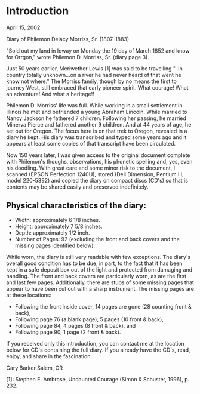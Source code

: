 Introduction
============

April 15, 2002

Diary of Philemon Delacy Morriss, Sr. (1807-1883)

"Sold out my land in Ioway on Monday the 19 day of March 1852 and know
for Orrgon," wrote Philemon D. Morriss, Sr. (diary page 3).

Just 50 years earlier, Meriwether Lewis [1] was said to be travelling
"..in country totally unknown...on a river he had never heard of that
went he know not where." The Morriss family, though by no means the
first to journey West, still embraced that early pioneer spirit. What
courage! What an adventure! And what a heritage!!

Philemon D. Morriss' life was full. While working in a small
settlement in Illinois he met and befriended a young Abraham
Lincoln. While married to Nancy Jackson he fathered 7
children. Following her passing, he married Minerva Pierce and
fathered another 9 children. And at 44 years of age, he set out for
Oregon. The focus here is on that trek to Oregon, revealed in a diary
he kept. His diary was transcribed and typed some years ago and it
appears at least some copies of that transcript have been circulated.

Now 150 years later, I was given access to the original document
complete with Philemon's thoughs, observations, his phonetic spelling
and, yes, even his doodling. With great care and some minor risk to
the document, I scanned (EPSON Perfection 1240U), stored (Dell
Dimension, Pentium III, model 220-5392) and copied the diary on
compact discs (CD's) so that is contents may be shared easily and
preserved indefinitely.

Physical characteristics of the diary:
--------------------------------------
* Width: approximately 6 1/8 inches.
* Height: approximately 7 5/8 inches.
* Depth: approximately 1/2 inch.
* Number of Pages: 92 (excluding the front and back covers and the
missing pages identified below).

While worn, the diary is still very readable with few exceptions. The
diary's overall good condition has to be due, in part, to the fact
that it has been kept in a safe deposit box out of the light and
protected from damaging and handling. The front and back covers are
particularly worn, as are the first and last few pages. Additionally,
there are stubs of some missing pages that appear to have been cut out
with a sharp instrument. The missing pages are at these locations:

* Following the front inside cover, 14 pages are gone (28 counting
  front & back),
* Following page 76 (a blank page), 5 pages (10 front & back),
* Following page 84, 4 pages (8 front & back), and
* Following page 90, 1 page (2 front & back).

If you received only this introduction, you can contact me at the
location below for CD's containing the full diary. If you already have
the CD's, read, enjoy, and share in the fascination.

Gary Barker
Salem, OR

[1]: Stephen E. Ambrose, Undaunted Courage (Simon & Schuster, 1996),
p. 232.
